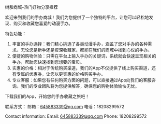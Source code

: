树脂商城-热门好物分享推荐

欢迎来到我们的手办商城！我们为您提供了一个独特的平台，让您可以轻松地发现、购买和收藏您喜爱的动漫手办。

特色功能：
1. 丰富的手办选择：我们精心挑选了各类动漫手办，涵盖了您对手办的各种需求。无论您是新手还是资深收藏家，都能在我们的商城中找到心仪的手办。
2. 便捷的购物体验：只需在平台上输入手办的关键词，系统就会快速呈现相关的手办，帮助您快速找到您想要的宝贝。
3. 实惠的价格：相对于传统购买渠道，我们的App不仅提供了线上购买渠道，还有专属的优惠券，让您以更实惠的价格购买手办。
4. 专业客服：如果您有任何购买方面的问题，可以直接通过App向我们的客服咨询。我们的专业团队将为您提供解答，确保您的购物体验愉快无忧。

下载我们的App，开始您的手办收藏之旅吧！

联系方式：
邮箱：645883339@qq.com
电话：18208299572

Contact information:
Email: 645883339@qq.com
Phone: 18208299572
